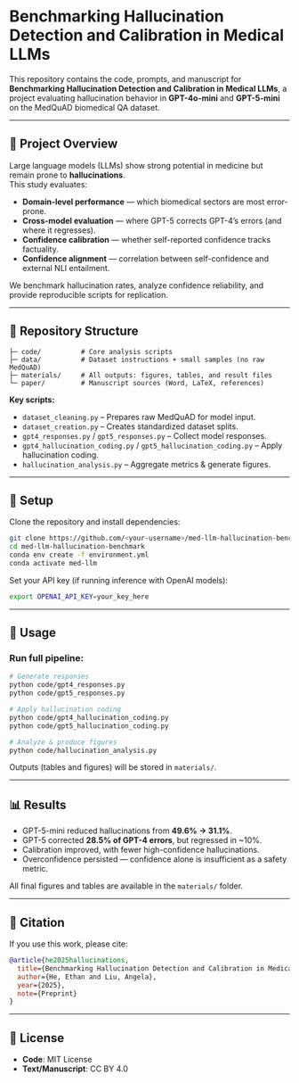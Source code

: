 # Benchmarking Hallucination Detection and Calibration in Medical LLMs

This repository contains the code, prompts, and manuscript for **Benchmarking Hallucination Detection and Calibration in Medical LLMs**, a project evaluating hallucination behavior in **GPT-4o-mini** and **GPT-5-mini** on the MedQuAD biomedical QA dataset.

---

## 📌 Project Overview
Large language models (LLMs) show strong potential in medicine but remain prone to **hallucinations**.  
This study evaluates:
- **Domain-level performance** — which biomedical sectors are most error-prone.  
- **Cross-model evaluation** — where GPT-5 corrects GPT-4’s errors (and where it regresses).  
- **Confidence calibration** — whether self-reported confidence tracks factuality.  
- **Confidence alignment** — correlation between self-confidence and external NLI entailment.  

We benchmark hallucination rates, analyze confidence reliability, and provide reproducible scripts for replication.

---

## 📂 Repository Structure
```
├─ code/          # Core analysis scripts
├─ data/          # Dataset instructions + small samples (no raw MedQuAD)
├─ materials/     # All outputs: figures, tables, and result files
└─ paper/         # Manuscript sources (Word, LaTeX, references)
```

**Key scripts:**
- `dataset_cleaning.py` – Prepares raw MedQuAD for model input.  
- `dataset_creation.py` – Creates standardized dataset splits.  
- `gpt4_responses.py` / `gpt5_responses.py` – Collect model responses.  
- `gpt4_hallucination_coding.py` / `gpt5_hallucination_coding.py` – Apply hallucination coding.  
- `hallucination_analysis.py` – Aggregate metrics & generate figures.  

---

## 🔧 Setup
Clone the repository and install dependencies:

```bash
git clone https://github.com/<your-username>/med-llm-hallucination-benchmark.git
cd med-llm-hallucination-benchmark
conda env create -f environment.yml
conda activate med-llm
```

Set your API key (if running inference with OpenAI models):

```bash
export OPENAI_API_KEY=your_key_here
```

---

## 🚀 Usage
### Run full pipeline:
```bash
# Generate responses
python code/gpt4_responses.py
python code/gpt5_responses.py

# Apply hallucination coding
python code/gpt4_hallucination_coding.py
python code/gpt5_hallucination_coding.py

# Analyze & produce figures
python code/hallucination_analysis.py
```

Outputs (tables and figures) will be stored in `materials/`.

---

## 📊 Results
- GPT-5-mini reduced hallucinations from **49.6% → 31.1%**.  
- GPT-5 corrected **28.5% of GPT-4 errors**, but regressed in ~10%.  
- Calibration improved, with fewer high-confidence hallucinations.  
- Overconfidence persisted — confidence alone is insufficient as a safety metric.  

All final figures and tables are available in the `materials/` folder.

---

## 📑 Citation
If you use this work, please cite:

```bibtex
@article{he2025hallucinations,
  title={Benchmarking Hallucination Detection and Calibration in Medical LLMs},
  author={He, Ethan and Liu, Angela},
  year={2025},
  note={Preprint}
}
```

---

## 📜 License
- **Code**: MIT License  
- **Text/Manuscript**: CC BY 4.0  
